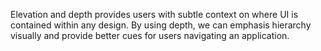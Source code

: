 Elevation and depth provides users with subtle context on where UI is contained within any design. By using depth, we can emphasis hierarchy visually and provide better cues for users navigating an application.
